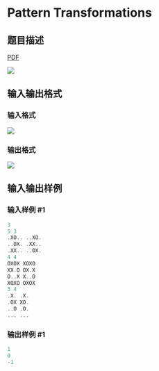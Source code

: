 # Pattern Transformations

## 题目描述

[problemUrl]: https://uva.onlinejudge.org/index.php?option=com_onlinejudge&Itemid=8&category=21&page=show_problem&problem=1893

[PDF](https://uva.onlinejudge.org/external/109/p10952.pdf)

![](https://cdn.luogu.com.cn/upload/vjudge_pic/UVA10952/979a7e464f2a497d95f5a35a5b3db49432930e69.png)

## 输入输出格式

### 输入格式

![](https://cdn.luogu.com.cn/upload/vjudge_pic/UVA10952/b196e0d7f37a64559bffa0328853d5cd1a649767.png)

### 输出格式

![](https://cdn.luogu.com.cn/upload/vjudge_pic/UVA10952/bc328d3da2c004d93f1838ef46561febe5454c6e.png)

## 输入输出样例

### 输入样例 #1

```cpp
3
5 3
.XO.. ..XO.
..OX. .XX..
.XX.. ..OX.
4 4
OXOX XOXO
XX.O OX.X
O..X X..O
XOXO OXOX
3 4
.X. .X.
.OX XO.
..O .O.
... ...
```


### 输出样例 #1

```cpp
1
0
-1
```


